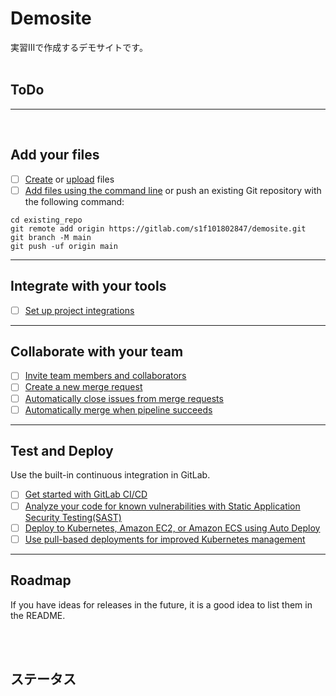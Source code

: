# Demosite

実習IIIで作成するデモサイトです。
<br>
<br>

## ToDo


***

<br>

## Add your files

- [ ] [Create](https://gitlab.com/-/experiment/new_project_readme_content:9cd8110dc1e52a02fb7e1e81f7318d47?https://docs.gitlab.com/ee/user/project/repository/web_editor.html#create-a-file) or [upload](https://gitlab.com/-/experiment/new_project_readme_content:9cd8110dc1e52a02fb7e1e81f7318d47?https://docs.gitlab.com/ee/user/project/repository/web_editor.html#upload-a-file) files
- [ ] [Add files using the command line](https://gitlab.com/-/experiment/new_project_readme_content:9cd8110dc1e52a02fb7e1e81f7318d47?https://docs.gitlab.com/ee/gitlab-basics/add-file.html#add-a-file-using-the-command-line) or push an existing Git repository with the following command:

```
cd existing_repo
git remote add origin https://gitlab.com/s1f101802847/demosite.git
git branch -M main
git push -uf origin main
```

***

## Integrate with your tools

- [ ] [Set up project integrations](https://gitlab.com/-/experiment/new_project_readme_content:9cd8110dc1e52a02fb7e1e81f7318d47?https://docs.gitlab.com/ee/user/project/integrations/)

***

## Collaborate with your team

- [ ] [Invite team members and collaborators](https://gitlab.com/-/experiment/new_project_readme_content:9cd8110dc1e52a02fb7e1e81f7318d47?https://docs.gitlab.com/ee/user/project/members/)
- [ ] [Create a new merge request](https://gitlab.com/-/experiment/new_project_readme_content:9cd8110dc1e52a02fb7e1e81f7318d47?https://docs.gitlab.com/ee/user/project/merge_requests/creating_merge_requests.html)
- [ ] [Automatically close issues from merge requests](https://gitlab.com/-/experiment/new_project_readme_content:9cd8110dc1e52a02fb7e1e81f7318d47?https://docs.gitlab.com/ee/user/project/issues/managing_issues.html#closing-issues-automatically)
- [ ] [Automatically merge when pipeline succeeds](https://gitlab.com/-/experiment/new_project_readme_content:9cd8110dc1e52a02fb7e1e81f7318d47?https://docs.gitlab.com/ee/user/project/merge_requests/merge_when_pipeline_succeeds.html)

***

## Test and Deploy

Use the built-in continuous integration in GitLab.

- [ ] [Get started with GitLab CI/CD](https://gitlab.com/-/experiment/new_project_readme_content:9cd8110dc1e52a02fb7e1e81f7318d47?https://docs.gitlab.com/ee/ci/quick_start/index.html)
- [ ] [Analyze your code for known vulnerabilities with Static Application Security Testing(SAST)](https://gitlab.com/-/experiment/new_project_readme_content:9cd8110dc1e52a02fb7e1e81f7318d47?https://docs.gitlab.com/ee/user/application_security/sast/)
- [ ] [Deploy to Kubernetes, Amazon EC2, or Amazon ECS using Auto Deploy](https://gitlab.com/-/experiment/new_project_readme_content:9cd8110dc1e52a02fb7e1e81f7318d47?https://docs.gitlab.com/ee/topics/autodevops/requirements.html)
- [ ] [Use pull-based deployments for improved Kubernetes management](https://gitlab.com/-/experiment/new_project_readme_content:9cd8110dc1e52a02fb7e1e81f7318d47?https://docs.gitlab.com/ee/user/clusters/agent/)

***



## Roadmap
If you have ideas for releases in the future, it is a good idea to list them in the README.

<br>
<br>

## ステータス
